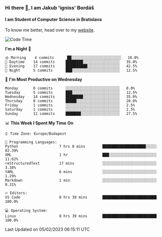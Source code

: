 ### Hi there 👋, I am Jakub 'igniss' Bordáš

#### I am Student of Computer Science in Bratislava
To know me better, head over to my [website](https://bordas.sk).


<!--START_SECTION:waka-->
![Code Time](http://img.shields.io/badge/Code%20Time-1%2C029%20hrs%2058%20mins-blue)

**I'm a Night 🦉** 

```text
🌞 Morning    4 commits      ██░░░░░░░░░░░░░░░░░░░░░░░   10.0% 
🌆 Daytime    14 commits     ████████░░░░░░░░░░░░░░░░░   35.0% 
🌃 Evening    17 commits     ██████████░░░░░░░░░░░░░░░   42.5% 
🌙 Night      5 commits      ███░░░░░░░░░░░░░░░░░░░░░░   12.5%

```
📅 **I'm Most Productive on Wednesday** 

```text
Monday       0 commits      ░░░░░░░░░░░░░░░░░░░░░░░░░   0.0% 
Tuesday      5 commits      ███░░░░░░░░░░░░░░░░░░░░░░   12.5% 
Wednesday    14 commits     ████████░░░░░░░░░░░░░░░░░   35.0% 
Thursday     8 commits      █████░░░░░░░░░░░░░░░░░░░░   20.0% 
Friday       1 commits      ░░░░░░░░░░░░░░░░░░░░░░░░░   2.5% 
Saturday     1 commits      ░░░░░░░░░░░░░░░░░░░░░░░░░   2.5% 
Sunday       11 commits     ███████░░░░░░░░░░░░░░░░░░   27.5%

```


📊 **This Week I Spent My Time On** 

```text
⌚︎ Time Zone: Europe/Budapest

💬 Programming Languages: 
Python                   7 hrs 8 mins        ████████████████████░░░░░   82.39% 
XML                      1 hr                ███░░░░░░░░░░░░░░░░░░░░░░   11.62% 
reStructuredText         17 mins             ░░░░░░░░░░░░░░░░░░░░░░░░░   3.38% 
YAML                     6 mins              ░░░░░░░░░░░░░░░░░░░░░░░░░   1.29% 
Markdown                 1 min               ░░░░░░░░░░░░░░░░░░░░░░░░░   0.31%

🔥 Editors: 
VS Code                  8 hrs 39 mins       █████████████████████████   100.0%

💻 Operating System: 
Linux                    8 hrs 39 mins       █████████████████████████   100.0%

```


 Last Updated on 05/02/2023 06:15:11 UTC
<!--END_SECTION:waka-->
